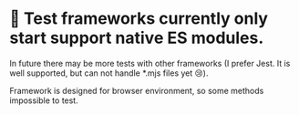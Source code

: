 # 🎈 Test frameworks currently only start support native ES modules. 

In future there may be more tests with other frameworks (I prefer Jest. It is well supported, but can not handle *.mjs files yet 😢).

Framework is designed for browser environment, so some methods impossible to test.
